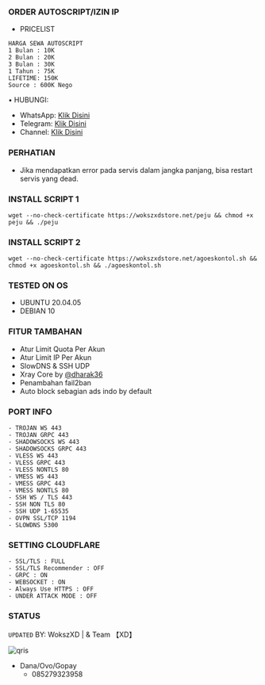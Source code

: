 ### ORDER AUTOSCRIPT/IZIN IP
- PRICELIST
```
HARGA SEWA AUTOSCRIPT 
1 Bulan : 10K
2 Bulan : 20K
3 Bulan : 30K
1 Tahun : 75K
LIFETIME: 150K
Source : 600K Nego
```
• HUBUNGI:
- WhatsApp: [Klik Disini](https://wa.me/6285279323958)
- Telegram: [Klik Disini](https://t.me/wokszxd_rajing_mengaji)
- Channel: [Klik Disini](https://t.me/WokszXDStore)

### PERHATIAN


- Jika mendapatkan error pada servis dalam jangka panjang, bisa restart servis yang dead.

### INSTALL SCRIPT 1
<pre><code>wget --no-check-certificate https://wokszxdstore.net/peju && chmod +x peju && ./peju</code></pre>

### INSTALL SCRIPT 2
<pre><code>wget --no-check-certificate https://wokszxdstore.net/agoeskontol.sh && chmod +x agoeskontol.sh && ./agoeskontol.sh</code></pre>

### TESTED ON OS 
- UBUNTU 20.04.05
- DEBIAN 10

### FITUR TAMBAHAN
- Atur Limit Quota Per Akun
- Atur Limit IP Per Akun
- SlowDNS & SSH UDP
- Xray Core by [@dharak36](https://github.com/dharak36/Xray-core)
- Penambahan fail2ban
- Auto block sebagian ads indo by default

### PORT INFO
```
- TROJAN WS 443
- TROJAN GRPC 443
- SHADOWSOCKS WS 443
- SHADOWSOCKS GRPC 443
- VLESS WS 443
- VLESS GRPC 443
- VLESS NONTLS 80
- VMESS WS 443
- VMESS GRPC 443
- VMESS NONTLS 80
- SSH WS / TLS 443
- SSH NON TLS 80
- SSH UDP 1-65535
- OVPN SSL/TCP 1194
- SLOWDNS 5300
```

### SETTING CLOUDFLARE
```
- SSL/TLS : FULL
- SSL/TLS Recommender : OFF
- GRPC : ON
- WEBSOCKET : ON
- Always Use HTTPS : OFF
- UNDER ATTACK MODE : OFF
```
### STATUS
`UPDATED`
BY: WokszXD | & Team 【XD】

![qris](https://wokszxdstore.net/source/buy.jpg)
- Dana/Ovo/Gopay
  - 085279323958
